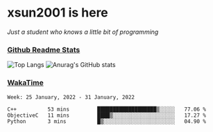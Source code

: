 # xsun2001 is here

*Just a student who knows a little bit of programming*

### [Github Readme Stats](https://github.com/anuraghazra/github-readme-stats)

![Top Langs](https://github-readme-stats.vercel.app/api/top-langs/?username=xsun2001&layout=compact&theme=radical) ![Anurag's GitHub stats](https://github-readme-stats.vercel.app/api?username=xsun2001&show_icons=true&theme=radical)

### [WakaTime](https://wakatime.com)

<!--START_SECTION:waka-->
```text
Week: 25 January, 2022 - 31 January, 2022

C++          53 mins         ███████████████████▒░░░░░   77.06 % 
ObjectiveC   11 mins         ████▒░░░░░░░░░░░░░░░░░░░░   17.27 % 
Python       3 mins          █▒░░░░░░░░░░░░░░░░░░░░░░░   04.90 % 
```
<!--END_SECTION:waka-->
